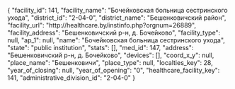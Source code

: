 {
    "facility_id": 141,
    "facility_name": "Бочейковская больница сестринского ухода",
    "district_id": "2-04-0",
    "district_name": "Бешенковичский район",
    "facility_url": "http:\/\/healthcare.by\/instinfo.php?orgnum=26889",
    "facility_address": "Бешенковичский р-н, д. Бочейково",
    "facility_type": null,
    "ap_1": null,
    "name": "Бочейковская больница сестринского ухода",
    "state": "public institution",
    "stats": [],
    "med_id": 147,
    "address": "Бешенковичский р-н, д. Бочейково",
    "devices": [],
    "coord_x_y": null,
    "place_name": "Бешенковичи",
    "place_type": null,
    "localties_key": 28,
    "year_of_closing": null,
    "year_of_opening": "0",
    "healthcare_facility_key": 141,
    "administrative_division_id": "2-04-0"
}